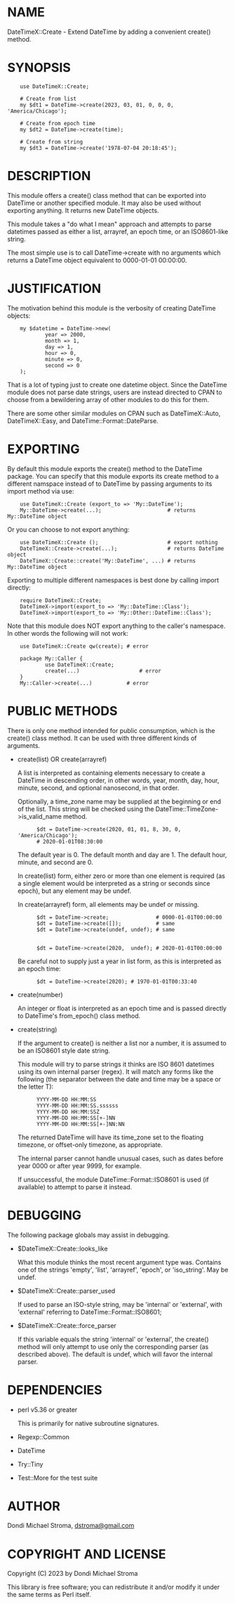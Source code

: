 # NAME

DateTimeX::Create - Extend DateTime by adding a convenient create() method.

# SYNOPSIS

        use DateTimeX::Create;

        # Create from list
        my $dt1 = DateTime->create(2023, 03, 01, 0, 0, 0, 'America/Chicago');

        # Create from epoch time
        my $dt2 = DateTime->create(time);

        # Create from string
        my $dt3 = DateTime->create('1978-07-04 20:18:45');

# DESCRIPTION

This module offers a create() class method that can be exported into DateTime
or another specified module. It may also be used without exporting anything. It
returns new DateTime objects.

This module takes a "do what I mean" approach and attempts to parse datetimes
passed as either a list, arrayref, an epoch time, or an ISO8601-like string.

The most simple use is to call DateTime->create with no arguments which returns
a DateTime object equivalent to 0000-01-01 00:00:00.

# JUSTIFICATION

The motivation behind this module is the verbosity of creating DateTime objects:

        my $datetime = DateTime->new(
                year => 2000,
                month => 1,
                day => 1,
                hour => 0,
                minute => 0,
                second => 0
        );

That is a lot of typing just to create one datetime object. Since the DateTime
module does not parse date strings, users are instead directed to CPAN to
choose from a bewildering array of other modules to do this for them.

There are some other similar modules on CPAN such as DateTimeX::Auto,
DateTimeX::Easy, and DateTime::Format::DateParse. 

# EXPORTING

By default this module exports the create() method to the DateTime package.
You can specify that this module exports its create method to a different
namspace instead of to DateTime by passing arguments to its import method via
use:

        use DateTimeX::Create (export_to => 'My::DateTime');
        My::DateTime->create(...);                     # returns My::DateTime object

Or you can choose to not export anything:

        use DateTimeX::Create ();                      # export nothing
        DateTimeX::Create->create(...);                # returns DateTime object
        DateTimeX::Create::create('My::DateTime', ...) # returns My::DateTime object

Exporting to multiple different namespaces is best done by calling import
directly:

        require DateTimeX::Create;
        DateTimeX->import(export_to => 'My::DateTime::Class');
        DateTimeX->import(export_to => 'My::Other::DateTime::Class');

Note that this module does NOT export anything to the caller's namespace. In
other words the following will not work:

        use DateTimeX::Create qw(create); # error

        package My::Caller {
                use DateTimeX::Create;
                create(...)                   # error
        }
        My::Caller->create(...)           # error

# PUBLIC METHODS

There is only one method intended for public consumption, which is the
create() class method. It can be used with three different kinds of arguments.

- create(list) OR create(arrayref)

    A list is interpreted as containing elements necessary to create a DateTime in 
    descending order, in other words, year, month, day, hour, minute, second,
    and optional nanosecond, in that order.

    Optionally, a time\_zone name may be supplied at the beginning or end of the list.
    This string will be checked using the DateTime::TimeZone->is\_valid\_name method.

            $dt = DateTime->create(2020, 01, 01, 8, 30, 0, 'America/Chicago');
            # 2020-01-01T08:30:00

    The default year is 0. The default month and day are 1. The default hour,
    minute, and second are 0.

    In create(list) form, either zero or more than one element is required (as
    a single element would be interpreted as a string or seconds since epoch), but
    any element may be undef.

    In create(arrayref) form, all elements may be undef or
    missing.

            $dt = DateTime->create;               # 0000-01-01T00:00:00
            $dt = DateTime->create([]);           # same
            $dt = DateTime->create(undef, undef); # same


            $dt = DateTime->create(2020,  undef); # 2020-01-01T00:00:00

    Be careful not to supply just a year in list form, as this is interpreted as
    an epoch time:

            $dt = DateTime->create(2020); # 1970-01-01T00:33:40

- create(number)

    An integer or float is interpreted as an epoch time and is passed directly
    to DateTime's from\_epoch() class method.

- create(string)

    If the argument to create() is neither a list nor a number, it is assumed to
    be an ISO8601 style date string.

    This module will try to parse strings it thinks are ISO 8601 datetimes using
    its own internal parser (regex). It will match any forms like the following
    (the separator between the date and time may be a space or the letter T):

            YYYY-MM-DD HH:MM:SS
            YYYY-MM-DD HH:MM:SS.ssssss
            YYYY-MM-DD HH:MM:SSZ
            YYYY-MM-DD HH:MM:SS[+-]NN
            YYYY-MM-DD HH:MM:SS[+-]NN:NN

    The returned DateTime will have its time\_zone set to the floating timezone, or
    offset-only timezone, as appropriate.

    The internal parser cannot handle unusual cases, such as dates before year 0000
    or after year 9999, for example.

    If unsuccessful, the module DateTime::Format::ISO8601 is used (if available)
    to attempt to parse it instead.

# DEBUGGING

The following package globals may assist in debugging.

- $DateTimeX::Create::looks\_like

    What this module thinks the most recent argument type was. Contains one of the
    strings 'empty', 'list', 'arrayref', 'epoch', or 'iso\_string'. May be undef.

- $DateTimeX::Create::parser\_used

    If used to parse an ISO-style string, may be 'internal' or 'external', with
    'external' referring to DateTime::Format::ISO8601;

- $DateTimeX::Create::force\_parser

    If this variable equals the string 'internal' or 'external', the create() method
    will only attempt to use only the corresponding parser (as described above). The
    default is undef, which will favor the internal parser.

# DEPENDENCIES

- perl v5.36 or greater

    This is primarily for native subroutine signatures. 

- Regexp::Common
- DateTime
- Try::Tiny
- Test::More for the test suite

# AUTHOR

Dondi Michael Stroma, <dstroma@gmail.com>

# COPYRIGHT AND LICENSE

Copyright (C) 2023 by Dondi Michael Stroma

This library is free software; you can redistribute it and/or modify
it under the same terms as Perl itself.
